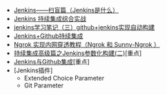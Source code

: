- [Jenkins——扫盲篇（Jenkins是什么）](https://blog.csdn.net/houyefeng/article/details/50912756)
- [Jenkins 持续集成综合实战](https://blog.csdn.net/kefengwang/article/details/54233584)
- [jenkins学习笔记（三）github+jenkins实现自动构建](https://blog.csdn.net/qq_23603437/article/details/82885375)
- [Jenkins+Github持续集成](https://blog.csdn.net/gaoyi742892115/article/details/80494823)
- [Ngrok 实现内网穿透教程（Ngrok 和 Sunny-Ngrok ）](https://blog.csdn.net/qq_33404395/article/details/80788233)
- [持续集成高级篇之Jenkins参数化构建(二)](https://www.cnblogs.com/tylerzhou/p/11427566.html)[重点]
- [Jenkins与Github集成](https://www.cnblogs.com/xuzhongtao/p/11097348.html)[重点]
- [Jenkins插件]
    - Extended Choice Parameter
    - Git Parameter